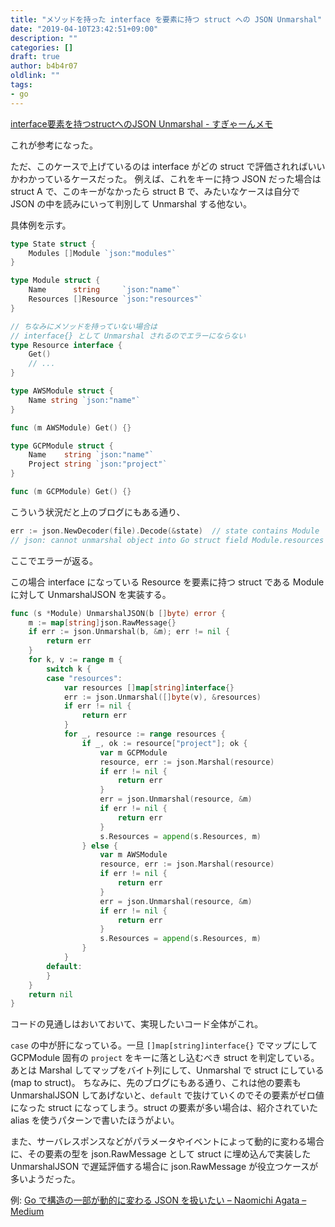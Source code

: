 ```yaml
---
title: "メソッドを持った interface を要素に持つ struct への JSON Unmarshal"
date: "2019-04-10T23:42:51+09:00"
description: ""
categories: []
draft: true
author: b4b4r07
oldlink: ""
tags:
- go
---
```


[interface要素を持つstructへのJSON Unmarshal - すぎゃーんメモ](https://memo.sugyan.com/entry/2018/06/23/232559)

これが参考になった。

ただ、このケースで上げているのは interface がどの struct で評価されればいいかわかっているケースだった。
例えば、これをキーに持つ JSON だった場合は struct A で、このキーがなかったら struct B で、みたいなケースは自分で JSON の中を読みにいって判別して Unmarshal する他ない。

具体例を示す。

```go
type State struct {
	Modules []Module `json:"modules"`
}

type Module struct {
	Name      string     `json:"name"`
	Resources []Resource `json:"resources"`
}

// ちなみにメソッドを持っていない場合は
// interface{} として Unmarshal されるのでエラーにならない
type Resource interface {
	Get()
	// ...
}

type AWSModule struct {
	Name string `json:"name"`
}

func (m AWSModule) Get() {}

type GCPModule struct {
	Name    string `json:"name"`
	Project string `json:"project"`
}

func (m GCPModule) Get() {}
```

こういう状況だと上のブログにもある通り、

```go
err := json.NewDecoder(file).Decode(&state)  // state contains Module
// json: cannot unmarshal object into Go struct field Module.resources of type main.Resource
```

ここでエラーが返る。

この場合 interface になっている Resource を要素に持つ struct である Module に対して UnmarshalJSON を実装する。

```go
func (s *Module) UnmarshalJSON(b []byte) error {
	m := map[string]json.RawMessage{}
	if err := json.Unmarshal(b, &m); err != nil {
		return err
	}
	for k, v := range m {
		switch k {
		case "resources":
			var resources []map[string]interface{}
			err := json.Unmarshal([]byte(v), &resources)
			if err != nil {
				return err
			}
			for _, resource := range resources {
				if _, ok := resource["project"]; ok {
					var m GCPModule
					resource, err := json.Marshal(resource)
					if err != nil {
						return err
					}
					err = json.Unmarshal(resource, &m)
					if err != nil {
						return err
					}
					s.Resources = append(s.Resources, m)
				} else {
					var m AWSModule
					resource, err := json.Marshal(resource)
					if err != nil {
						return err
					}
					err = json.Unmarshal(resource, &m)
					if err != nil {
						return err
					}
					s.Resources = append(s.Resources, m)
				}
			}
		default:
		}
	}
	return nil
}
```

コードの見通しはおいておいて、実現したいコード全体がこれ。

`case` の中が肝になっている。一旦 `[]map[string]interface{}` でマップにして GCPModule 固有の `project` をキーに落とし込むべき struct を判定している。
あとは Marshal してマップをバイト列にして、Unmarshal で struct にしている (map to struct)。
ちなみに、先のブログにもある通り、これは他の要素も UnmarshalJSON してあげないと、`default` で抜けていくのでその要素がゼロ値になった struct になってしまう。struct の要素が多い場合は、紹介されていた alias を使うパターンで書いたほうがよい。

また、サーバレスポンスなどがパラメータやイベントによって動的に変わる場合に、その要素の型を json.RawMessage として struct に埋め込んで実装した UnmarshalJSON で遅延評価する場合に json.RawMessage が役立つケースが多いようだった。

例: [Go で構造の一部が動的に変わる JSON を扱いたい – Naomichi Agata – Medium](https://medium.com/@agatan/go-%E3%81%A7%E6%A7%8B%E9%80%A0%E3%81%AE%E4%B8%80%E9%83%A8%E3%81%8C%E5%8B%95%E7%9A%84%E3%81%AB%E5%A4%89%E3%82%8F%E3%82%8B-json-%E3%82%92%E6%89%B1%E3%81%84%E3%81%9F%E3%81%84-cb99efc04193)
